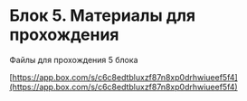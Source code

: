 # Блок 5. Материалы для прохождения

Файлы для прохождения 5 блока

[https://app.box.com/s/c6c8edtbluxzf87n8xp0drhwiueef5f4](https://app.box.com/s/c6c8edtbluxzf87n8xp0drhwiueef5f4)